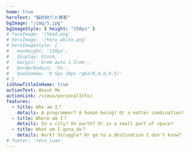 ```yaml
---
home: true
heroText: "猫的树个人博客"
bgImage: "/img/5.jpg"
bgImageStyle: { height: "350px" }
# faceImage: '/head.png'
# heroImage: '/hero_white.png'
# heroImageStyle: {
#   maxHeight: '150px',
#   display: block,
#   margin: '6rem auto 1.5rem',
#   borderRadius: '5%',
#   boxShadow: '0 5px 18px rgba(0,0,0,0.5)'
# }
isShowTitleInHome: true
actionText: About Me
actionLink: /views/personalInfo/
features:
  - title: Who am I？
    details: A programmer? A human being? Or a matter combination?
  - title: Where am I？
    details: In a city? On earth? Or in a small part of space?
  - title: What am I gona do？
    details: Work? Struggle? Or go to a destination I don't know?
# footer: 'reco_luan'
---
```

